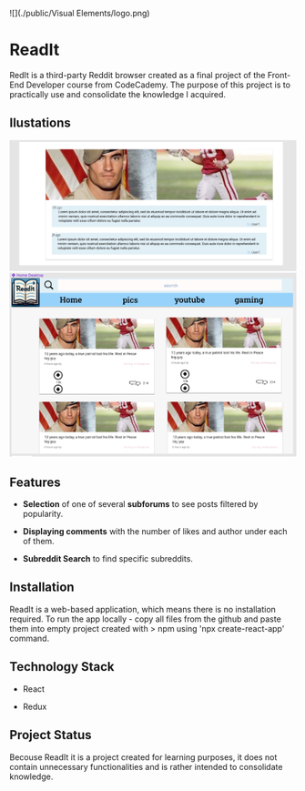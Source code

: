 ![](./public/Visual Elements/logo.png)

# ReadIt

RedIt is a third-party Reddit browser created as a final project of the Front-End Developer course from CodeCademy. The purpose of this project is to practically use and consolidate the knowledge I acquired.

## Ilustations

![](./public/WireFrame/CommentsSectionWireFrame.png)
![](./public/WireFrame/MainPageWireFrame.png)


## Features

* **Selection** of one of several **subforums** to see posts filtered by popularity.

* **Displaying comments** with the number of likes and author under each of them.

* **Subreddit Search** to find specific subreddits. 

## Installation

ReadIt is a web-based application, which means there is no installation required. To run the app locally - copy all files from the github and paste them into empty project created with > npm using 'npx create-react-app' command.

## Technology Stack

* React

* Redux

## Project Status

Becouse ReadIt it is a project created for learning purposes, it does not contain unnecessary functionalities and is rather intended to consolidate knowledge. 
